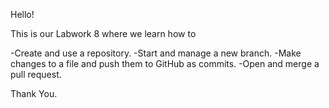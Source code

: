 Hello!

This is our Labwork 8 where we learn how to

-Create and use a repository.
-Start and manage a new branch.
-Make changes to a file and push them to GitHub as commits.
-Open and merge a pull request.

Thank You.
